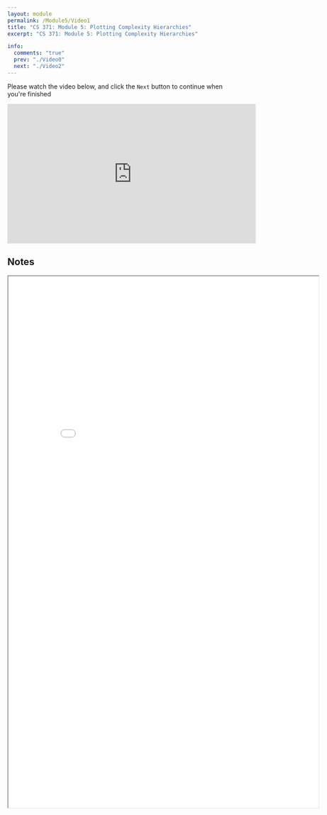 ```yaml
---
layout: module
permalink: /Module5/Video1
title: "CS 371: Module 5: Plotting Complexity Hierarchies"
excerpt: "CS 371: Module 5: Plotting Complexity Hierarchies"

info:
  comments: "true"
  prev: "./Video0"
  next: "./Video2"
---
```


<p>
Please watch the video below, and click the <code>Next</code> button to continue when you're finished
</p>

<iframe width="560" height="315" src="https://www.youtube.com/embed/8dPu6viPHCc" frameborder="0" allow="accelerometer; autoplay; clipboard-write; encrypted-media; gyroscope; picture-in-picture" allowfullscreen></iframe>


<h2>Notes</h2>


<iframe src="../images/Module5/Litteo_Plots.html" width="700" height="1200"></iframe>